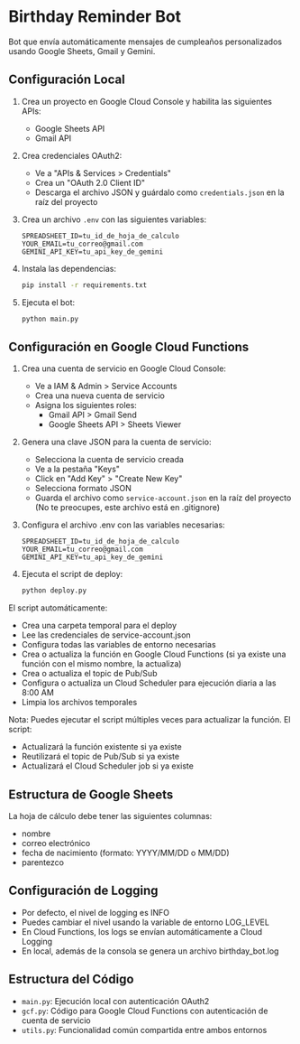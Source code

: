 # Birthday Reminder Bot

Bot que envía automáticamente mensajes de cumpleaños personalizados usando Google Sheets, Gmail y Gemini.

## Configuración Local

1. Crea un proyecto en Google Cloud Console y habilita las siguientes APIs:
   - Google Sheets API
   - Gmail API

2. Crea credenciales OAuth2:
   - Ve a "APIs & Services > Credentials"
   - Crea un "OAuth 2.0 Client ID"
   - Descarga el archivo JSON y guárdalo como `credentials.json` en la raíz del proyecto

3. Crea un archivo `.env` con las siguientes variables:
   ```
   SPREADSHEET_ID=tu_id_de_hoja_de_calculo
   YOUR_EMAIL=tu_correo@gmail.com
   GEMINI_API_KEY=tu_api_key_de_gemini
   ```

4. Instala las dependencias:
   ```bash
   pip install -r requirements.txt
   ```

5. Ejecuta el bot:
   ```bash
   python main.py
   ```

## Configuración en Google Cloud Functions

1. Crea una cuenta de servicio en Google Cloud Console:
   - Ve a IAM & Admin > Service Accounts
   - Crea una nueva cuenta de servicio
   - Asigna los siguientes roles:
     * Gmail API > Gmail Send
     * Google Sheets API > Sheets Viewer

2. Genera una clave JSON para la cuenta de servicio:
   - Selecciona la cuenta de servicio creada
   - Ve a la pestaña "Keys"
   - Click en "Add Key" > "Create New Key"
   - Selecciona formato JSON
   - Guarda el archivo como `service-account.json` en la raíz del proyecto
   (No te preocupes, este archivo está en .gitignore)

3. Configura el archivo .env con las variables necesarias:
   ```
   SPREADSHEET_ID=tu_id_de_hoja_de_calculo
   YOUR_EMAIL=tu_correo@gmail.com
   GEMINI_API_KEY=tu_api_key_de_gemini
   ```

4. Ejecuta el script de deploy:
   ```bash
   python deploy.py
   ```

El script automáticamente:
- Crea una carpeta temporal para el deploy
- Lee las credenciales de service-account.json
- Configura todas las variables de entorno necesarias
- Crea o actualiza la función en Google Cloud Functions (si ya existe una función con el mismo nombre, la actualiza)
- Crea o actualiza el topic de Pub/Sub
- Configura o actualiza un Cloud Scheduler para ejecución diaria a las 8:00 AM
- Limpia los archivos temporales

Nota: Puedes ejecutar el script múltiples veces para actualizar la función. El script:
- Actualizará la función existente si ya existe
- Reutilizará el topic de Pub/Sub si ya existe
- Actualizará el Cloud Scheduler job si ya existe

## Estructura de Google Sheets

La hoja de cálculo debe tener las siguientes columnas:
- nombre
- correo electrónico
- fecha de nacimiento (formato: YYYY/MM/DD o MM/DD)
- parentezco

## Configuración de Logging

- Por defecto, el nivel de logging es INFO
- Puedes cambiar el nivel usando la variable de entorno LOG_LEVEL
- En Cloud Functions, los logs se envían automáticamente a Cloud Logging
- En local, además de la consola se genera un archivo birthday_bot.log

## Estructura del Código

- `main.py`: Ejecución local con autenticación OAuth2
- `gcf.py`: Código para Google Cloud Functions con autenticación de cuenta de servicio
- `utils.py`: Funcionalidad común compartida entre ambos entornos
